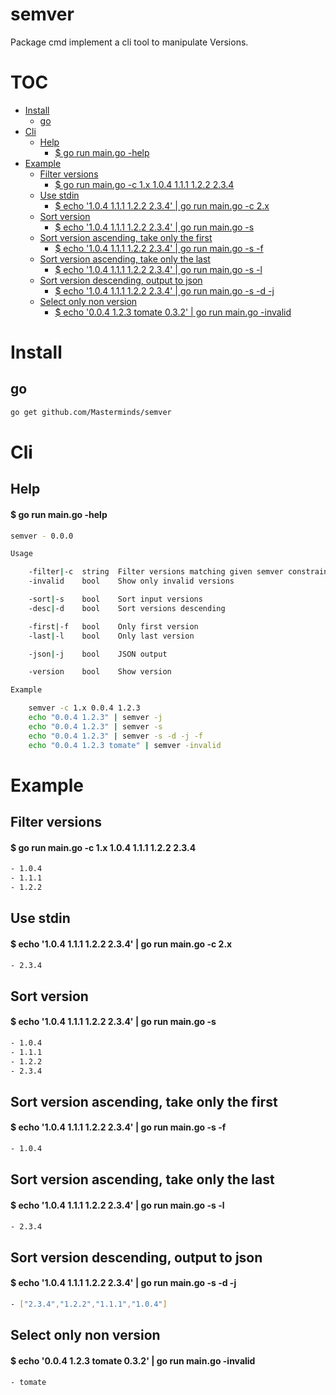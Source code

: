 # semver

Package cmd implement a cli tool to manipulate Versions.


# TOC
- [Install](#install)
  - [go](#go)
- [Cli](#cli)
  - [Help](#help)
    - [$ go run main.go -help](#-go-run-maingo--help)
- [Example](#example)
  - [Filter versions](#filter-versions)
    - [$ go run main.go -c 1.x 1.0.4 1.1.1 1.2.2 2.3.4](#-go-run-maingo--c-1x-104-111-122-234)
  - [Use stdin](#use-stdin)
    - [$ echo '1.0.4 1.1.1 1.2.2 2.3.4' | go run main.go -c 2.x](#-echo-104-111-122-234--go-run-maingo--c-2x)
  - [Sort version](#sort-version)
    - [$ echo '1.0.4 1.1.1 1.2.2 2.3.4' | go run main.go -s](#-echo-104-111-122-234--go-run-maingo--s)
  - [Sort version ascending, take only the first](#sort-version-ascending-take-only-the-first)
    - [$ echo '1.0.4 1.1.1 1.2.2 2.3.4' | go run main.go -s -f](#-echo-104-111-122-234--go-run-maingo--s--f)
  - [Sort version ascending, take only the last](#sort-version-ascending-take-only-the-last)
    - [$ echo '1.0.4 1.1.1 1.2.2 2.3.4' | go run main.go -s -l](#-echo-104-111-122-234--go-run-maingo--s--l)
  - [Sort version descending, output to json](#sort-version-descending-output-to-json)
    - [$ echo '1.0.4 1.1.1 1.2.2 2.3.4' | go run main.go -s -d -j](#-echo-104-111-122-234--go-run-maingo--s--d--j)
  - [Select only non version](#select-only-non-version)
    - [$ echo '0.0.4 1.2.3 tomate 0.3.2' | go run main.go -invalid](#-echo-004-123-tomate-032--go-run-maingo--invalid)

# Install

## go

```sh
go get github.com/Masterminds/semver
```

# Cli

## Help

#### $ go run main.go -help
```sh
semver - 0.0.0

Usage

	-filter|-c  string  Filter versions matching given semver constraint
	-invalid    bool    Show only invalid versions

	-sort|-s    bool    Sort input versions
	-desc|-d    bool    Sort versions descending

	-first|-f   bool    Only first version
	-last|-l    bool    Only last version

	-json|-j    bool    JSON output

	-version    bool    Show version

Example

	semver -c 1.x 0.0.4 1.2.3
	echo "0.0.4 1.2.3" | semver -j
	echo "0.0.4 1.2.3" | semver -s
	echo "0.0.4 1.2.3" | semver -s -d -j -f
	echo "0.0.4 1.2.3 tomate" | semver -invalid
```

# Example

## Filter versions

#### $ go run main.go -c 1.x 1.0.4 1.1.1 1.2.2 2.3.4
```sh
- 1.0.4
- 1.1.1
- 1.2.2
```

## Use stdin

#### $ echo '1.0.4 1.1.1 1.2.2 2.3.4' | go run main.go -c 2.x
```sh
- 2.3.4
```

## Sort version

#### $ echo '1.0.4 1.1.1 1.2.2 2.3.4' | go run main.go -s
```sh
- 1.0.4
- 1.1.1
- 1.2.2
- 2.3.4
```

## Sort version ascending, take only the first

#### $ echo '1.0.4 1.1.1 1.2.2 2.3.4' | go run main.go -s -f
```sh
- 1.0.4
```

## Sort version ascending, take only the last

#### $ echo '1.0.4 1.1.1 1.2.2 2.3.4' | go run main.go -s -l
```sh
- 2.3.4
```

## Sort version descending, output to json

#### $ echo '1.0.4 1.1.1 1.2.2 2.3.4' | go run main.go -s -d -j
```sh
- ["2.3.4","1.2.2","1.1.1","1.0.4"]
```

## Select only non version

#### $ echo '0.0.4 1.2.3 tomate 0.3.2' | go run main.go -invalid
```sh
- tomate
```
